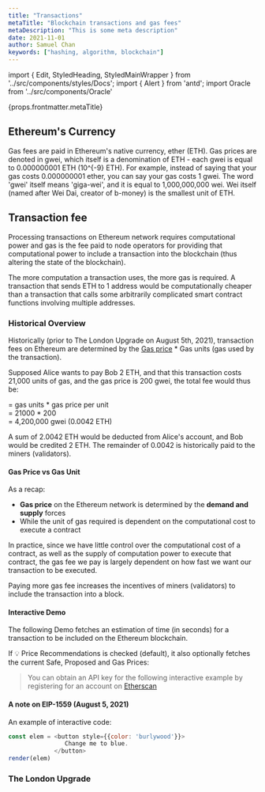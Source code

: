 ```yaml
---
title: "Transactions"
metaTitle: "Blockchain transactions and gas fees"
metaDescription: "This is some meta description"
date: 2021-11-01
author: Samuel Chan
keywords: ["hashing, algorithm, blockchain"]
---
```

import { Edit, StyledHeading, StyledMainWrapper } from '../src/components/styles/Docs';
import { Alert } from 'antd';
import Oracle from '../src/components/Oracle'


<StyledHeading>{props.frontmatter.metaTitle}</StyledHeading>

## Ethereum's Currency

Gas fees are paid in Ethereum's native currency, ether (ETH). Gas prices are denoted in gwei, which itself is a denomination of ETH - each gwei is equal to 0.000000001 ETH (<span className="math-inline">10^{-9}</span> ETH). For example, instead of saying that your gas costs 0.000000001 ether, you can say your gas costs 1 gwei. The word 'gwei' itself means 'giga-wei', and it is equal to 1,000,000,000 wei. Wei itself (named after Wei Dai, creator of b-money) is the smallest unit of ETH.

## Transaction fee
Processing transactions on Ethereum network requires computational power and gas is the fee paid to node operators for providing that computational power to include a transaction into the blockchain (thus altering the state of the blockchain). 

The more computation a transaction uses, the more gas is required. A transaction that sends ETH to 1 address would be computationally cheaper than a transaction that calls some arbitrarily complicated smart contract functions involving multiple addresses.

### Historical Overview

Historically (prior to The London Upgrade on August 5th, 2021), transaction fees on Ethereum are determined by the [Gas price](https://etherscan.io/chart/gasprice) * Gas units (gas used by the transaction). 

Supposed Alice wants to pay Bob 2 ETH, and that this transaction costs 21,000 units of gas, and the gas price is 200 gwei, the total fee would thus be:

= gas units \* gas price per unit  
= 21000 \* 200  
= 4,200,000 gwei (0.0042 ETH)

A sum of 2.0042 ETH would be deducted from Alice's account, and Bob would be credited 2 ETH. The remainder of 0.0042 is historically paid to the miners (validators). 

#### Gas Price vs Gas Unit
As a recap:

- **Gas price** on the Ethereum network is determined by the **demand and supply** forces
- While the unit of gas required is dependent on the computational cost to execute a contract 

In practice, since we have little control over the computational cost of a contract, as well as the supply of computation power to execute that contract, the gas fee we pay is largely dependent on how fast we want our transaction to be executed. 

Paying more gas fee increases the incentives of miners (validators) to include the transaction into a block.

#### Interactive Demo
The following Demo fetches an estimation of time (in seconds) for a transaction to be included on the Ethereum blockchain. 

If 💡 Price Recommendations is checked (default), it also optionally fetches the current Safe, Proposed and Gas Prices:

> You can obtain an API key for the following interactive example by registering for an account on [Etherscan](https://etherscan.io/)

<Oracle />

#### A note on EIP-1559 (August 5, 2021)
<Alert description="Safe/Proposed/Fast gas price recommendations are now modeled as Priority Fees." type="info" showIcon />


An example of interactive code:
```javascript react-live=true
const elem = <button style={{color: 'burlywood'}}>
                Change me to blue.
             </button>
render(elem)
```

### The London Upgrade


